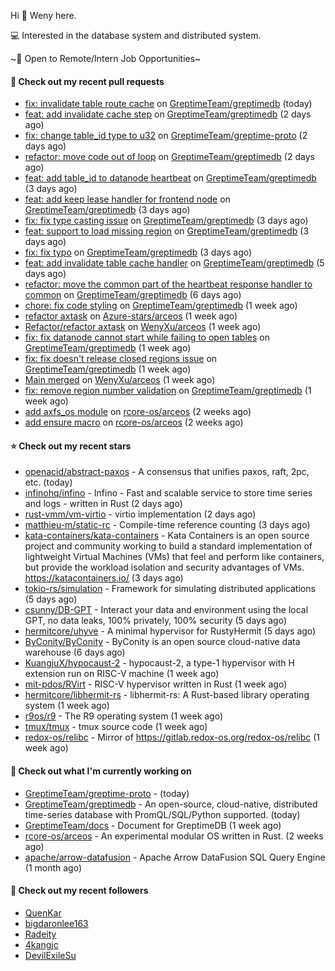 Hi 👋 Weny here.

💻 Interested in the database system and distributed system.

~🍺 Open to Remote/Intern Job Opportunities~

#### 🔨 Check out my recent pull requests

- [fix: invalidate table route cache](https://github.com/GreptimeTeam/greptimedb/pull/1663) on [GreptimeTeam/greptimedb](https://github.com/GreptimeTeam/greptimedb) (today)
- [feat: add invalidate cache step](https://github.com/GreptimeTeam/greptimedb/pull/1658) on [GreptimeTeam/greptimedb](https://github.com/GreptimeTeam/greptimedb) (2 days ago)
- [fix: change table_id type to u32](https://github.com/GreptimeTeam/greptime-proto/pull/40) on [GreptimeTeam/greptime-proto](https://github.com/GreptimeTeam/greptime-proto) (2 days ago)
- [refactor: move code out of loop](https://github.com/GreptimeTeam/greptimedb/pull/1657) on [GreptimeTeam/greptimedb](https://github.com/GreptimeTeam/greptimedb) (2 days ago)
- [feat: add table_id to datanode heartbeat](https://github.com/GreptimeTeam/greptimedb/pull/1656) on [GreptimeTeam/greptimedb](https://github.com/GreptimeTeam/greptimedb) (3 days ago)
- [feat: add keep lease handler for frontend node](https://github.com/GreptimeTeam/greptimedb/pull/1655) on [GreptimeTeam/greptimedb](https://github.com/GreptimeTeam/greptimedb) (3 days ago)
- [fix: fix type casting issue](https://github.com/GreptimeTeam/greptimedb/pull/1652) on [GreptimeTeam/greptimedb](https://github.com/GreptimeTeam/greptimedb) (3 days ago)
- [feat: support to load missing region](https://github.com/GreptimeTeam/greptimedb/pull/1651) on [GreptimeTeam/greptimedb](https://github.com/GreptimeTeam/greptimedb) (3 days ago)
- [fix: fix typo](https://github.com/GreptimeTeam/greptimedb/pull/1649) on [GreptimeTeam/greptimedb](https://github.com/GreptimeTeam/greptimedb) (3 days ago)
- [feat: add invalidate table cache handler](https://github.com/GreptimeTeam/greptimedb/pull/1633) on [GreptimeTeam/greptimedb](https://github.com/GreptimeTeam/greptimedb) (5 days ago)
- [refactor: move the common part of the heartbeat response handler to common](https://github.com/GreptimeTeam/greptimedb/pull/1627) on [GreptimeTeam/greptimedb](https://github.com/GreptimeTeam/greptimedb) (6 days ago)
- [chore: fix code styling](https://github.com/GreptimeTeam/greptimedb/pull/1623) on [GreptimeTeam/greptimedb](https://github.com/GreptimeTeam/greptimedb) (1 week ago)
- [refactor axtask](https://github.com/Azure-stars/arceos/pull/1) on [Azure-stars/arceos](https://github.com/Azure-stars/arceos) (1 week ago)
- [Refactor/refactor axtask](https://github.com/WenyXu/arceos/pull/4) on [WenyXu/arceos](https://github.com/WenyXu/arceos) (1 week ago)
- [fix: fix datanode cannot start while failing to open tables](https://github.com/GreptimeTeam/greptimedb/pull/1601) on [GreptimeTeam/greptimedb](https://github.com/GreptimeTeam/greptimedb) (1 week ago)
- [fix: fix doesn&#39;t release closed regions issue](https://github.com/GreptimeTeam/greptimedb/pull/1596) on [GreptimeTeam/greptimedb](https://github.com/GreptimeTeam/greptimedb) (1 week ago)
- [Main merged](https://github.com/WenyXu/arceos/pull/3) on [WenyXu/arceos](https://github.com/WenyXu/arceos) (1 week ago)
- [fix: remove region number validation](https://github.com/GreptimeTeam/greptimedb/pull/1593) on [GreptimeTeam/greptimedb](https://github.com/GreptimeTeam/greptimedb) (1 week ago)
- [add axfs_os module](https://github.com/rcore-os/arceos/pull/46) on [rcore-os/arceos](https://github.com/rcore-os/arceos) (2 weeks ago)
- [add ensure macro](https://github.com/rcore-os/arceos/pull/44) on [rcore-os/arceos](https://github.com/rcore-os/arceos) (2 weeks ago)

#### ⭐ Check out my recent stars

- [openacid/abstract-paxos](https://github.com/openacid/abstract-paxos) - A consensus that unifies paxos, raft, 2pc, etc. (today)
- [infinohq/infino](https://github.com/infinohq/infino) - Infino - Fast and scalable service to store time series and logs - written in Rust (2 days ago)
- [rust-vmm/vm-virtio](https://github.com/rust-vmm/vm-virtio) - virtio implementation (2 days ago)
- [matthieu-m/static-rc](https://github.com/matthieu-m/static-rc) - Compile-time reference counting (3 days ago)
- [kata-containers/kata-containers](https://github.com/kata-containers/kata-containers) - Kata Containers is an open source project and community working to build a standard implementation of lightweight Virtual Machines (VMs) that feel and perform like containers, but provide the workload isolation and security advantages of VMs. https://katacontainers.io/ (3 days ago)
- [tokio-rs/simulation](https://github.com/tokio-rs/simulation) - Framework for simulating distributed applications (5 days ago)
- [csunny/DB-GPT](https://github.com/csunny/DB-GPT) - Interact your data and environment using the local GPT,  no data leaks, 100% privately, 100% security (5 days ago)
- [hermitcore/uhyve](https://github.com/hermitcore/uhyve) - A minimal hypervisor for RustyHermit (5 days ago)
- [ByConity/ByConity](https://github.com/ByConity/ByConity) - ByConity is an open source cloud-native data warehouse (6 days ago)
- [KuangjuX/hypocaust-2](https://github.com/KuangjuX/hypocaust-2) - hypocaust-2, a type-1 hypervisor with H extension run on RISC-V machine (1 week ago)
- [mit-pdos/RVirt](https://github.com/mit-pdos/RVirt) - RISC-V hypervisor written in Rust (1 week ago)
- [hermitcore/libhermit-rs](https://github.com/hermitcore/libhermit-rs) - libhermit-rs: A Rust-based library operating system (1 week ago)
- [r9os/r9](https://github.com/r9os/r9) - The R9 operating system (1 week ago)
- [tmux/tmux](https://github.com/tmux/tmux) - tmux source code (1 week ago)
- [redox-os/relibc](https://github.com/redox-os/relibc) - Mirror of https://gitlab.redox-os.org/redox-os/relibc (1 week ago)

#### 👷 Check out what I'm currently working on

- [GreptimeTeam/greptime-proto](https://github.com/GreptimeTeam/greptime-proto) -  (today)
- [GreptimeTeam/greptimedb](https://github.com/GreptimeTeam/greptimedb) - An open-source, cloud-native, distributed time-series database with PromQL/SQL/Python supported. (today)
- [GreptimeTeam/docs](https://github.com/GreptimeTeam/docs) - Document for GreptimeDB (1 week ago)
- [rcore-os/arceos](https://github.com/rcore-os/arceos) - An experimental modular OS written in Rust. (2 weeks ago)
- [apache/arrow-datafusion](https://github.com/apache/arrow-datafusion) - Apache Arrow DataFusion SQL Query Engine (1 month ago)

#### 👯 Check out my recent followers

- [QuenKar](https://github.com/QuenKar)
- [bigdaronlee163](https://github.com/bigdaronlee163)
- [Radeity](https://github.com/Radeity)
- [4kangjc](https://github.com/4kangjc)
- [DevilExileSu](https://github.com/DevilExileSu)


